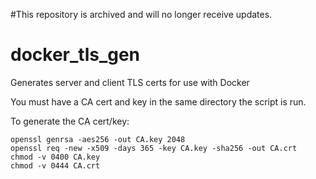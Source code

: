#This repository is archived and will no longer receive updates.

docker_tls_gen
==============

Generates server and client TLS certs for use with Docker

You must have a CA cert and key in the same directory the script is run.

To generate the CA cert/key:

    openssl genrsa -aes256 -out CA.key 2048 
    openssl req -new -x509 -days 365 -key CA.key -sha256 -out CA.crt
    chmod -v 0400 CA.key 
    chmod -v 0444 CA.crt
